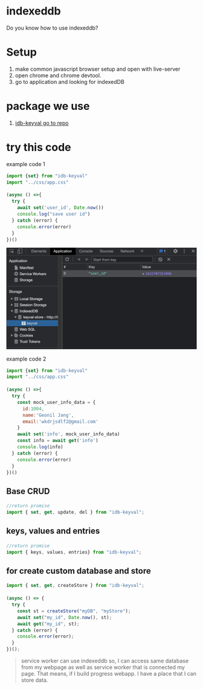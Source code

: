 # indexeddb
Do you know how to use indexeddb?


# Setup
1. make common javascript browser setup and open with live-server
2. open chrome and chrome devtool.
3. go to application and looking for indexedDB

# package we use
1. [idb-keyval go to repo](https://github.com/jakearchibald/idb-keyval)

# try this code
example code 1
```javascript
import {set} from "idb-keyval"
import "../css/app.css"

(async () =>{
  try {
    await set('user_id', Date.now())
    console.log("save user id")
  } catch (error) {
    console.error(error)
  }
})()
```
![you can see the result of what you type](/github-assets/images/indexeddb.png)

example code 2
```javascript
import {set} from "idb-keyval"
import "../css/app.css"

(async () =>{
  try {
    const mock_user_info_data = {
      id:1004,
      name:'Geonil Jang',
      email:'wkdrjsdlf2@gmail.com'
    }
    await set('info', mock_user_info_data)
    const info = await get('info')
    console.log(info)
  } catch (error) {
    console.error(error)
  }
})()
```
## Base CRUD
```js
//return promise
import { set, get, update, del } from "idb-keyval";
```

## keys, values and entries
```js
//return promise
import { keys, values, entries} from "idb-keyval";
```

## for create custom database and store
```js
import { set, get, createStore } from "idb-keyval";

(async () => {
  try {
    const st = createStore("myDB", "myStore");
    await set("my_id", Date.now(), st);
    await get("my_id", st);
  } catch (error) {
    console.error(error);
  }
})();
```

> service worker can use indexeddb so, I can access same database  from my webpage as well as service worker that is connected my page. That means, if I build progress webapp. I have a place that I can store data.